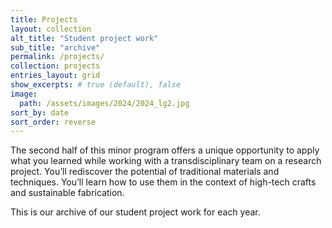 ```yaml
---
title: Projects
layout: collection
alt_title: "Student project work"
sub_title: "archive"
permalink: /projects/
collection: projects
entries_layout: grid
show_excerpts: # true (default), false
image: 
  path: /assets/images/2024/2024_lg2.jpg
sort_by: date 
sort_order: reverse
---
```


The second half of this minor program offers a unique opportunity to apply what you learned while working with a transdisciplinary team on a research project. You’ll rediscover the potential of traditional materials and techniques. You’ll learn how to use them in the context of high-tech crafts and sustainable fabrication.

This is our archive of our student project work for each year. 
